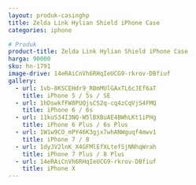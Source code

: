 ```yaml
---
layout: produk-casinghp
title: Zelda Link Hylian Shield iPhone Case
categories: iphone

# Produk
product-title: Zelda Link Hylian Shield iPhone Case
harga: 90000
sku: hn-1791
image-drive: 14eRAiCnVh6RHqIeUCG9-rkrov-DBfiuf
gallery:
  - url: 1vb-8KSCEHdr9_RBmMUlGAxTL6cJEf6aT
    title: iPhone 5 / 5s / SE
  - url: 1hDswkfFW8PUQjsCS2q-cq4zCqVjS4FMQ
    title: iPhone 6 / 6s
  - url: 11kuS34I3NQ-W5lBXBuAE4BWhLKt1iPHg
    title: iPhone 6 Plus / 6s Plus
  - url: 1W1w9CO_mPY46K3gjx7whANWguqf4mwv1
    title: iPhone 7 / 8
  - url: 1dyJV2lnK_X4GFMlEfXLtefSjNNhqWrah
    title: iPhone 7 Plus / 8 Plus
  - url: 14eRAiCnVh6RHqIeUCG9-rkrov-DBfiuf
    title: iPhone X
---
```

